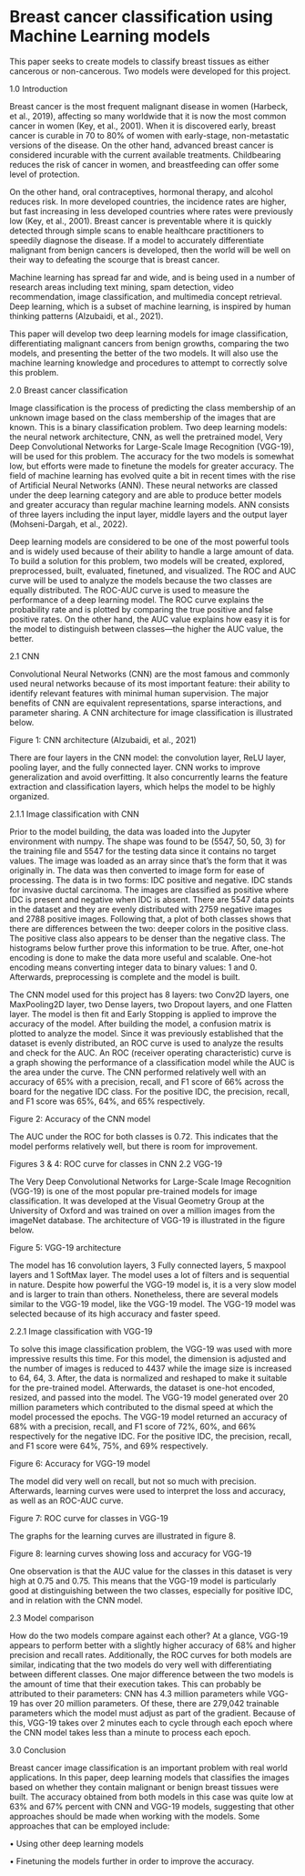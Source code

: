 # Breast cancer classification using Machine Learning models
This paper seeks to create models to classify breast tissues as either cancerous or non-cancerous. Two models were developed for this project. 

1.0 Introduction

Breast cancer is the most frequent malignant disease in women (Harbeck, et al., 2019), affecting so many worldwide that it is now the most common cancer in women (Key, et al., 2001). When it is discovered early, breast cancer is curable in 70 to 80% of women with early-stage, non-metastatic versions of the disease. On the other hand, advanced breast cancer is considered incurable with the current available treatments.
Childbearing reduces the risk of cancer in women, and breastfeeding can offer some level of protection. 

On the other hand, oral contraceptives, hormonal therapy, and alcohol reduces risk. In more developed countries, the incidence rates are higher, but fast increasing in less developed countries where rates were previously low (Key, et al., 2001).
Breast cancer is preventable where it is quickly detected through simple scans to enable healthcare practitioners to speedily diagnose the disease. If a model to accurately differentiate malignant from benign cancers is developed, then the world will be well on their way to defeating the scourge that is breast cancer.

Machine learning has spread far and wide, and is being used in a number of research areas including text mining, spam detection, video recommendation, image classification, and multimedia concept retrieval. Deep learning, which is a subset of machine learning, is inspired by human thinking patterns (Alzubaidi, et al., 2021).

This paper will develop two deep learning models for image classification, differentiating malignant cancers from benign growths, comparing the two models, and presenting the better of the two models. It will also use the machine learning knowledge and procedures to attempt to correctly solve this problem.

2.0 Breast cancer classification

Image classification is the process of predicting the class membership of an unknown image based on the class membership of the images that are known. This is a binary classification problem. Two deep learning models: the neural network architecture, CNN, as well the pretrained model, Very Deep Convolutional Networks for Large-Scale Image Recognition (VGG-19), will be used for this problem. The accuracy for the two models is somewhat low, but efforts were made to finetune the models for greater accuracy.
The field of machine learning has evolved quite a bit in recent times with the rise of Artificial Neural Networks (ANN). These neural networks are classed under the deep
learning category and are able to produce better models and greater accuracy than regular machine learning models. ANN consists of three layers including the input layer, middle layers and the output layer (Mohseni-Dargah, et al., 2022).

Deep learning models are considered to be one of the most powerful tools and is widely used because of their ability to handle a large amount of data. To build a solution for this problem, two models will be created, explored, preprocessed, built, evaluated, finetuned, and visualized.
The ROC and AUC curve will be used to analyze the models because the two classes are equally distributed. The ROC-AUC curve is used to measure the performance of a deep learning model. The ROC curve explains the probability rate and is plotted by comparing the true positive and false positive rates. On the other hand, the AUC value explains how easy it is for the model to distinguish between classes—the higher the AUC value, the better.

2.1 CNN

Convolutional Neural Networks (CNN) are the most famous and commonly used neural networks because of its most important feature: their ability to identify relevant features with minimal human supervision. The major benefits of CNN are equivalent representations, sparse interactions, and parameter sharing. A CNN architecture for image classification is illustrated below.



Figure 1: CNN architecture (Alzubaidi, et al., 2021)

There are four layers in the CNN model: the convolution layer, ReLU layer, pooling layer, and the fully connected layer. CNN works to improve generalization and avoid overfitting. It also concurrently learns the feature extraction and classification layers, which helps the model to be highly organized.

2.1.1 Image classification with CNN

Prior to the model building, the data was loaded into the Jupyter environment with numpy. The shape was found to be (5547, 50, 50, 3) for the training file and 5547 for the testing data since it contains no target values. The image was loaded as an array since that’s the form that it was originally in. The data was then converted to image form for ease of processing.
The data is in two forms: IDC positive and negative. IDC stands for invasive ductal carcinoma. The images are classified as positive where IDC is present and negative when IDC is absent. There are 5547 data points in the dataset and they are evenly distributed with 2759 negative images and 2788 positive images. Following that, a plot of both classes shows that there are differences between the two: deeper colors in the positive class. The positive class also appears to be denser than the negative class. The histograms below further prove this information to be true.
After, one-hot encoding is done to make the data more useful and scalable. One-hot encoding means converting integer data to binary values: 1 and 0. Afterwards, preprocessing is complete and the model is built.

The CNN model used for this project has 8 layers: two Conv2D layers, one MaxPooling2D layer, two Dense layers, two Dropout layers, and one Flatten layer. The model is then fit and Early Stopping is applied to improve the accuracy of the model.
After building the model, a confusion matrix is plotted to analyze the model. Since it was previously established that the dataset is evenly distributed, an ROC curve is used to analyze the results and check for the AUC. An ROC (receiver operating characteristic) curve is a graph showing the performance of a classification model while the AUC is the area under the curve.
The CNN performed relatively well with an accuracy of 65% with a precision, recall, and F1 score of 66% across the board for the negative IDC class. For the positive IDC, the precision, recall, and F1 score was 65%, 64%, and 65% respectively.


Figure 2: Accuracy of the CNN model

The AUC under the ROC for both classes is 0.72. This indicates that the model performs relatively well, but there is room for improvement.

Figures 3 & 4: ROC curve for classes in CNN 2.2 VGG-19

The Very Deep Convolutional Networks for Large-Scale Image Recognition (VGG-19) is one of the most popular pre-trained models for image classification. It was developed at the Visual Geometry Group at the University of Oxford and was trained on over a million images from the imageNet database. The architecture of VGG-19 is illustrated in the figure below.

Figure 5: VGG-19 architecture

The model has 16 convolution layers, 3 Fully connected layers, 5 maxpool layers and 1 SoftMax layer. The model uses a lot of filters and is sequential in nature. Despite how powerful the VGG-19 model is, it is a very slow model and is larger to train than others. Nonetheless, there are several models similar to the VGG-19 model, like the VGG-19 model. The VGG-19 model was selected because of its high accuracy and faster speed.

2.2.1 Image classification with VGG-19

To solve this image classification problem, the VGG-19 was used with more impressive results this time. For this model, the dimension is adjusted and the number of images is reduced to 4437 while the image size is increased to 64, 64, 3. After, the data is normalized and reshaped to make it suitable for the pre-trained model.
Afterwards, the dataset is one-hot encoded, resized, and passed into the model. The VGG-19 model generated over 20 million parameters which contributed to the dismal speed at which the model processed the epochs. The VGG-19 model returned an accuracy of 68% with a precision, recall, and F1 score of 72%, 60%, and 66% respectively for the negative IDC. For the positive IDC, the precision, recall, and F1 score were 64%, 75%, and 69% respectively.

Figure 6: Accuracy for VGG-19 model

The model did very well on recall, but not so much with precision. Afterwards, learning curves were used to interpret the loss and accuracy, as well as an ROC-AUC curve.

Figure 7: ROC curve for classes in VGG-19

The graphs for the learning curves are illustrated in figure 8.

Figure 8: learning curves showing loss and accuracy for VGG-19

One observation is that the AUC value for the classes in this dataset is very high at 0.75 and 0.75. This means that the VGG-19 model is particularly good at distinguishing between the two classes, especially for positive IDC, and in relation with the CNN model.

2.3 Model comparison

How do the two models compare against each other? At a glance, VGG-19 appears to perform better with a slightly higher accuracy of 68% and higher precision and recall rates. Additionally, the ROC curves for both models are similar, indicating that the two models do very well with differentiating between different classes.
One major difference between the two models is the amount of time that their execution takes. This can probably be attributed to their parameters: CNN has 4.3 million parameters while VGG-19 has over 20 million parameters. Of these, there are 279,042 trainable parameters which the model must adjust as part of the gradient. Because of this, VGG-19 takes over 2 minutes each to cycle through each epoch where the CNN model takes less than a minute to process each epoch.

3.0 Conclusion

Breast cancer image classification is an important problem with real world applications. In this paper, deep learning models that classifies the images based on whether they contain malignant or benign breast tissues were built. The accuracy obtained from both models in this case was quite low at 63% and 67% percent with CNN and VGG-19 models, suggesting that other approaches should be made when working with the models. Some approaches that can be employed include:

• Using other deep learning models

• Finetuning the models further in order to improve the accuracy.
